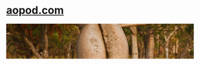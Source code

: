 # [aopod.com](https://www.aopod.com)

![Image](https://raw.githubusercontent.com/aopod/bing_images/gh-pages/assets/aopod_bg.jpg)
